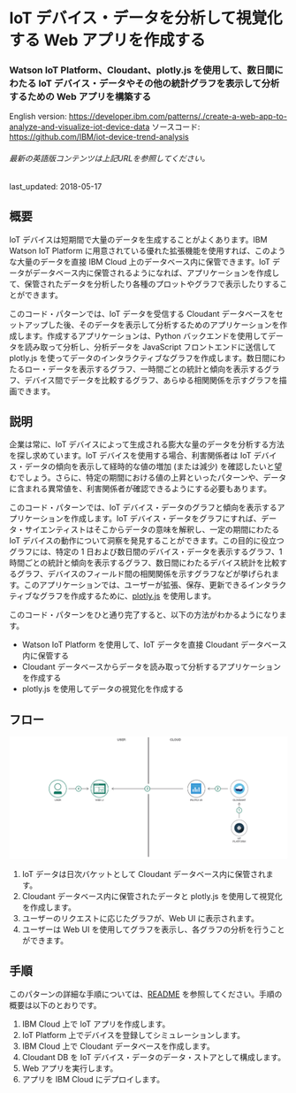#  IoT デバイス・データを分析して視覚化する Web アプリを作成する

### Watson IoT Platform、Cloudant、plotly.js を使用して、数日間にわたる IoT デバイス・データやその他の統計グラフを表示して分析するための Web アプリを構築する

English version: https://developer.ibm.com/patterns/./create-a-web-app-to-analyze-and-visualize-iot-device-data
  ソースコード: https://github.com/IBM/iot-device-trend-analysis

###### 最新の英語版コンテンツは上記URLを参照してください。
last_updated: 2018-05-17

 
## 概要

IoT デバイスは短期間で大量のデータを生成することがよくあります。IBM Watson IoT Platform に用意されている優れた拡張機能を使用すれば、このような大量のデータを直接 IBM Cloud 上のデータベース内に保管できます。IoT データがデータベース内に保管されるようになれば、アプリケーションを作成して、保管されたデータを分析したり各種のプロットやグラフで表示したりすることができます。

このコード・パターンでは、IoT データを受信する Cloudant データベースをセットアップした後、そのデータを表示して分析するためのアプリケーションを作成します。作成するアプリケーションは、Python バックエンドを使用してデータを読み取って分析し、分析データを JavaScript フロントエンドに送信して plotly.js を使ってデータのインタラクティブなグラフを作成します。数日間にわたるロー・データを表示するグラフ、一時間ごとの統計と傾向を表示するグラフ、デバイス間でデータを比較するグラフ、あらゆる相関関係を示すグラフを描画できます。

## 説明

企業は常に、IoT デバイスによって生成される膨大な量のデータを分析する方法を探し求めています。IoT デバイスを使用する場合、利害関係者は IoT デバイス・データの傾向を表示して経時的な値の増加 (または減少) を確認したいと望むでしょう。さらに、特定の期間における値の上昇といったパターンや、データに含まれる異常値を、利害関係者が確認できるようにする必要もあります。

このコード・パターンでは、IoT デバイス・データのグラフと傾向を表示するアプリケーションを作成します。IoT デバイス・データをグラフにすれば、データ・サイエンティストはそこからデータの意味を解釈し、一定の期間にわたる IoT デバイスの動作について洞察を発見することができます。この目的に役立つグラフには、特定の 1 日および数日間のデバイス・データを表示するグラフ、1 時間ごとの統計と傾向を表示するグラフ、数日間にわたるデバイス統計を比較するグラフ、デバイスのフィールド間の相関関係を示すグラフなどが挙げられます。このアプリケーションでは、ユーザーが拡張、保存、更新できるインタラクティブなグラフを作成するために、[plotly.js](https://plot.ly/javascript/) を使用します。

このコード・パターンをひと通り完了すると、以下の方法がわかるようになります。

* Watson IoT Platform を使用して、IoT データを直接 Cloudant データベース内に保管する 
* Cloudant データベースからデータを読み取って分析するアプリケーションを作成する 
* plotly.js を使用してデータの視覚化を作成する 
 
## フロー

![フロー](./images/arch-diagram.png)

1. IoT データは日次バケットとして Cloudant データベース内に保管されます。
1. Cloudant データベース内に保管されたデータと plotly.js を使用して視覚化を作成します。
1. ユーザーのリクエストに応じたグラフが、Web UI に表示されます。
1. ユーザーは Web UI を使用してグラフを表示し、各グラフの分析を行うことができます。

## 手順

このパターンの詳細な手順については、[README](https://github.com/IBM/iot-device-trend-analysis/blob/master/README.md) を参照してください。手順の概要は以下のとおりです。

1. IBM Cloud 上で IoT アプリを作成します。
1. IoT Platform 上でデバイスを登録してシミュレーションします。
1. IBM Cloud 上で Cloudant データベースを作成します。
1. Cloudant DB を IoT デバイス・データのデータ・ストアとして構成します。
1. Web アプリを実行します。
1. アプリを IBM Cloud にデプロイします。
